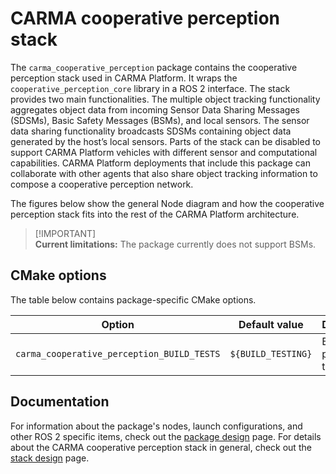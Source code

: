 # CARMA cooperative perception stack

The `carma_cooperative_perception` package contains the cooperative perception stack used in CARMA Platform.
It wraps the `cooperative_perception_core` library in a ROS 2 interface. The stack provides two main functionalities.
The multiple object tracking functionality aggregates object data from incoming Sensor Data Sharing Messages (SDSMs),
Basic Safety Messages (BSMs), and local sensors. The sensor data sharing functionality broadcasts SDSMs containing
object data generated by the host’s local sensors. Parts of the stack can be disabled to support CARMA Platform
vehicles with different sensor and computational capabilities. CARMA Platform deployments that include this package can
collaborate with other agents that also share object tracking information to compose a cooperative perception network.

The figures below show the general Node diagram and how the cooperative perception stack fits into the rest of the
CARMA Platform architecture.

> [!IMPORTANT]\
> **Current limitations:** The package currently does not support BSMs.

## CMake options

The table below contains package-specific CMake options.

| Option                                     | Default value      | Description                |
| ------------------------------------------ | ------------------ | -------------------------- |
| `carma_cooperative_perception_BUILD_TESTS` | `${BUILD_TESTING}` | Build the package's tests. |

## Documentation

For information about the package's nodes, launch configurations, and other ROS 2 specific items, check out the
[package design][package_design_link] page. For details about the CARMA cooperative perception stack in general, check
out the [stack design][stack_design_link] page.

[package_design_link]: docs/package_design.md
[stack_design_link]: docs/stack_design.md

